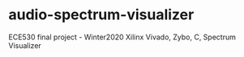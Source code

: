 # audio-spectrum-visualizer
ECE530 final project - Winter2020
Xilinx Vivado, Zybo, C, Spectrum Visualizer
